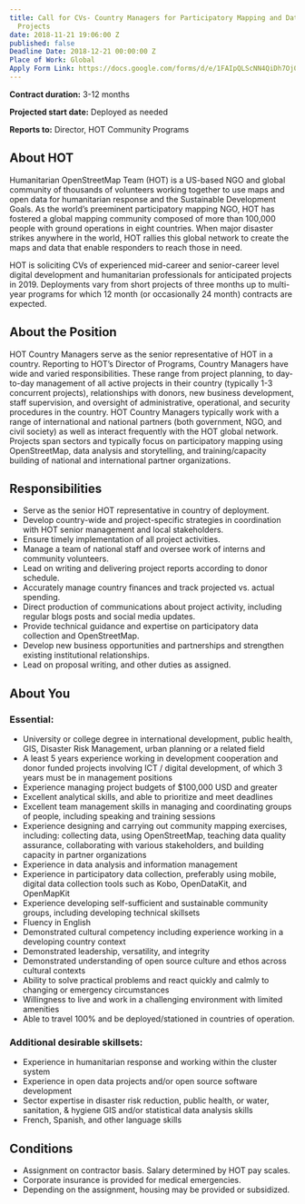 ```yaml
---
title: Call for CVs- Country Managers for Participatory Mapping and Data Collection
  Projects
date: 2018-11-21 19:06:00 Z
published: false
Deadline Date: 2018-12-21 00:00:00 Z
Place of Work: Global
Apply Form Link: https://docs.google.com/forms/d/e/1FAIpQLScNN4QiDh7Oj0h_dmPeVAk0suGi2K3FMxOjbhYnpEm-WEtm7g/viewform
---
```


**Contract duration:** 3-12 months

**Projected start date:** Deployed as needed

**Reports to:** Director, HOT Community Programs

## About HOT
Humanitarian OpenStreetMap Team (HOT) is a US-based NGO and global community of thousands of volunteers working together to use maps and open data for humanitarian response and the Sustainable Development Goals. As the world’s preeminent participatory mapping NGO, HOT has fostered a global mapping community composed of more than 100,000 people with ground operations in eight countries. When major disaster strikes anywhere in the world, HOT rallies this global network to create the maps and data that enable responders to reach those in need.

HOT is soliciting CVs of experienced mid-career and senior-career level digital development and humanitarian professionals for anticipated projects in 2019. Deployments vary from short projects of three months up to multi-year programs for which 12 month (or occasionally 24 month) contracts are expected.
 
## About the Position
HOT Country Managers serve as the senior representative of HOT in a country. Reporting to HOT’s Director of Programs, Country Managers have wide and varied responsibilities. These range from project planning, to day-to-day management of all active projects in their country (typically 1-3 concurrent projects), relationships with donors, new business development, staff supervision, and oversight of administrative, operational, and security procedures in the country. HOT Country Managers typically work with a range of international and national partners (both government, NGO, and civil society) as well as interact frequently with the HOT global network. Projects span sectors and typically focus on participatory mapping using OpenStreetMap, data analysis and storytelling, and training/capacity building of national and international partner organizations.
 
## Responsibilities
* Serve as the senior HOT representative in country of deployment.
* Develop country-wide and project-specific strategies in coordination with HOT senior management and local stakeholders.
* Ensure timely implementation of all project activities.
* Manage a team of national staff and oversee work of interns and community volunteers.
* Lead on writing and delivering project reports according to donor schedule.
* Accurately manage country finances and track projected vs. actual spending.
* Direct production of communications about project activity, including regular blogs posts and social media updates.
* Provide technical guidance and expertise on participatory data collection and OpenStreetMap.
* Develop new business opportunities and partnerships and strengthen existing institutional relationships.
* Lead on proposal writing, and other duties as assigned.
## About You
### Essential:
* University or college degree in international development, public health, GIS, Disaster Risk Management, urban planning or a related field
* A least 5 years experience working in development cooperation and donor funded projects involving ICT / digital development, of which 3 years must be in management positions
* Experience managing project budgets of $100,000 USD and greater
* Excellent analytical skills, and able to prioritize and meet deadlines
* Excellent team management skills in managing and coordinating groups of people, including speaking and training sessions
* Experience designing and carrying out community mapping exercises, including: collecting data, using OpenStreetMap, teaching data quality assurance, collaborating with various stakeholders, and building capacity in partner organizations
* Experience in data analysis and information management
* Experience in participatory data collection, preferably using mobile, digital data collection tools such as Kobo, OpenDataKit, and OpenMapKit
* Experience developing self-sufficient and sustainable community groups, including developing technical skillsets
* Fluency in English
* Demonstrated cultural competency including experience working in a developing country context
* Demonstrated leadership, versatility, and integrity
* Demonstrated understanding of open source culture and ethos across cultural contexts
* Ability to solve practical problems and react quickly and calmly to changing or emergency circumstances
* Willingness to live and work in a challenging environment with limited amenities 
* Able to travel 100% and be deployed/stationed in countries of operation.


### Additional desirable skillsets:
* Experience in humanitarian response and working within the cluster system
* Experience in open data projects and/or open source software development
* Sector expertise in disaster risk reduction, public health, or water, sanitation, & hygiene
GIS and/or statistical data analysis skills
* French, Spanish, and other language skills

## Conditions
* Assignment on contractor basis. Salary determined by HOT pay scales.
* Corporate insurance is provided for medical emergencies.
* Depending on the assignment, housing may be provided or subsidized.

